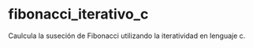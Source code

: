 # fibonacci_iterativo_c
Caulcula la suseción de Fibonacci utilizando la iteratividad en lenguaje c.
